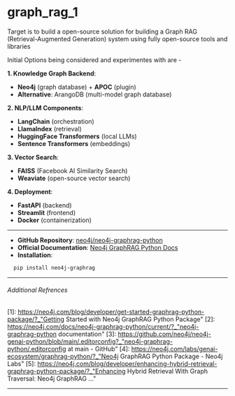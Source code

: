 # graph_rag_1

Target is to build a open-source solution for building a Graph RAG 
(Retrieval-Augmented Generation) system using fully open-source tools and libraries

Initial Options being considered and experimentes with are - 

**1. Knowledge Graph Backend**:
- **Neo4j** (graph database) + **APOC** (plugin)
- **Alternative**: ArangoDB (multi-model graph database)

**2. NLP/LLM Components**:
- **LangChain** (orchestration)
- **LlamaIndex** (retrieval)
- **HuggingFace Transformers** (local LLMs)
- **Sentence Transformers** (embeddings)

**3. Vector Search**:
- **FAISS** (Facebook AI Similarity Search)
- **Weaviate** (open-source vector search)

**4. Deployment**:
- **FastAPI** (backend)
- **Streamlit** (frontend)
- **Docker** (containerization)


------------------------------------

* **GitHub Repository**: [neo4j/neo4j-graphrag-python](https://github.com/neo4j/neo4j-graphrag-python)
* **Official Documentation**: [Neo4j GraphRAG Python Docs](https://neo4j.com/docs/neo4j-graphrag-python/current/)
* **Installation**:

```bash
  pip install neo4j-graphrag
```

------------------------------------

###### Additional Refrences 

[1]: https://neo4j.com/blog/developer/get-started-graphrag-python-package/?_"Getting Started with Neo4j GraphRAG Python Package"
[2]: https://neo4j.com/docs/neo4j-graphrag-python/current/?_"neo4j-graphrag-python documentation"
[3]: https://github.com/neo4j/neo4j-genai-python/blob/main/.editorconfig?_"neo4j-graphrag-python/.editorconfig at main - GitHub"
[4]: https://neo4j.com/labs/genai-ecosystem/graphrag-python/?_"Neo4j GraphRAG Python Package - Neo4j Labs"
[5]: https://neo4j.com/blog/developer/enhancing-hybrid-retrieval-graphrag-python-package/?_"Enhancing Hybrid Retrieval With Graph Traversal: Neo4j GraphRAG ..."


------------------------------------
